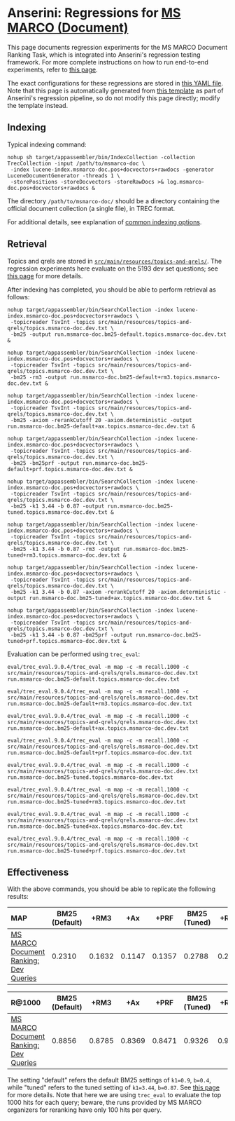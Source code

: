 # Anserini: Regressions for [MS MARCO (Document)](https://github.com/microsoft/TREC-2019-Deep-Learning)

This page documents regression experiments for the MS MARCO Document Ranking Task, which is integrated into Anserini's regression testing framework.
For more complete instructions on how to run end-to-end experiments, refer to [this page](experiments-msmarco-doc.md).

The exact configurations for these regressions are stored in [this YAML file](../src/main/resources/regression/msmarco-doc.yaml).
Note that this page is automatically generated from [this template](../src/main/resources/docgen/templates/msmarco-doc.template) as part of Anserini's regression pipeline, so do not modify this page directly; modify the template instead.

## Indexing

Typical indexing command:

```
nohup sh target/appassembler/bin/IndexCollection -collection TrecCollection -input /path/to/msmarco-doc \
 -index lucene-index.msmarco-doc.pos+docvectors+rawdocs -generator LuceneDocumentGenerator -threads 1 \
 -storePositions -storeDocvectors -storeRawDocs >& log.msmarco-doc.pos+docvectors+rawdocs &
```

The directory `/path/to/msmarco-doc/` should be a directory containing the official document collection (a single file), in TREC format.

For additional details, see explanation of [common indexing options](common-indexing-options.md).

## Retrieval

Topics and qrels are stored in [`src/main/resources/topics-and-qrels/`](../src/main/resources/topics-and-qrels/).
The regression experiments here evaluate on the 5193 dev set questions; see [this page](experiments-msmarco-doc.md) for more details.

After indexing has completed, you should be able to perform retrieval as follows:

```
nohup target/appassembler/bin/SearchCollection -index lucene-index.msmarco-doc.pos+docvectors+rawdocs \
 -topicreader TsvInt -topics src/main/resources/topics-and-qrels/topics.msmarco-doc.dev.txt \
 -bm25 -output run.msmarco-doc.bm25-default.topics.msmarco-doc.dev.txt &

nohup target/appassembler/bin/SearchCollection -index lucene-index.msmarco-doc.pos+docvectors+rawdocs \
 -topicreader TsvInt -topics src/main/resources/topics-and-qrels/topics.msmarco-doc.dev.txt \
 -bm25 -rm3 -output run.msmarco-doc.bm25-default+rm3.topics.msmarco-doc.dev.txt &

nohup target/appassembler/bin/SearchCollection -index lucene-index.msmarco-doc.pos+docvectors+rawdocs \
 -topicreader TsvInt -topics src/main/resources/topics-and-qrels/topics.msmarco-doc.dev.txt \
 -bm25 -axiom -rerankCutoff 20 -axiom.deterministic -output run.msmarco-doc.bm25-default+ax.topics.msmarco-doc.dev.txt &

nohup target/appassembler/bin/SearchCollection -index lucene-index.msmarco-doc.pos+docvectors+rawdocs \
 -topicreader TsvInt -topics src/main/resources/topics-and-qrels/topics.msmarco-doc.dev.txt \
 -bm25 -bm25prf -output run.msmarco-doc.bm25-default+prf.topics.msmarco-doc.dev.txt &

nohup target/appassembler/bin/SearchCollection -index lucene-index.msmarco-doc.pos+docvectors+rawdocs \
 -topicreader TsvInt -topics src/main/resources/topics-and-qrels/topics.msmarco-doc.dev.txt \
 -bm25 -k1 3.44 -b 0.87 -output run.msmarco-doc.bm25-tuned.topics.msmarco-doc.dev.txt &

nohup target/appassembler/bin/SearchCollection -index lucene-index.msmarco-doc.pos+docvectors+rawdocs \
 -topicreader TsvInt -topics src/main/resources/topics-and-qrels/topics.msmarco-doc.dev.txt \
 -bm25 -k1 3.44 -b 0.87 -rm3 -output run.msmarco-doc.bm25-tuned+rm3.topics.msmarco-doc.dev.txt &

nohup target/appassembler/bin/SearchCollection -index lucene-index.msmarco-doc.pos+docvectors+rawdocs \
 -topicreader TsvInt -topics src/main/resources/topics-and-qrels/topics.msmarco-doc.dev.txt \
 -bm25 -k1 3.44 -b 0.87 -axiom -rerankCutoff 20 -axiom.deterministic -output run.msmarco-doc.bm25-tuned+ax.topics.msmarco-doc.dev.txt &

nohup target/appassembler/bin/SearchCollection -index lucene-index.msmarco-doc.pos+docvectors+rawdocs \
 -topicreader TsvInt -topics src/main/resources/topics-and-qrels/topics.msmarco-doc.dev.txt \
 -bm25 -k1 3.44 -b 0.87 -bm25prf -output run.msmarco-doc.bm25-tuned+prf.topics.msmarco-doc.dev.txt &
```

Evaluation can be performed using `trec_eval`:

```
eval/trec_eval.9.0.4/trec_eval -m map -c -m recall.1000 -c src/main/resources/topics-and-qrels/qrels.msmarco-doc.dev.txt run.msmarco-doc.bm25-default.topics.msmarco-doc.dev.txt

eval/trec_eval.9.0.4/trec_eval -m map -c -m recall.1000 -c src/main/resources/topics-and-qrels/qrels.msmarco-doc.dev.txt run.msmarco-doc.bm25-default+rm3.topics.msmarco-doc.dev.txt

eval/trec_eval.9.0.4/trec_eval -m map -c -m recall.1000 -c src/main/resources/topics-and-qrels/qrels.msmarco-doc.dev.txt run.msmarco-doc.bm25-default+ax.topics.msmarco-doc.dev.txt

eval/trec_eval.9.0.4/trec_eval -m map -c -m recall.1000 -c src/main/resources/topics-and-qrels/qrels.msmarco-doc.dev.txt run.msmarco-doc.bm25-default+prf.topics.msmarco-doc.dev.txt

eval/trec_eval.9.0.4/trec_eval -m map -c -m recall.1000 -c src/main/resources/topics-and-qrels/qrels.msmarco-doc.dev.txt run.msmarco-doc.bm25-tuned.topics.msmarco-doc.dev.txt

eval/trec_eval.9.0.4/trec_eval -m map -c -m recall.1000 -c src/main/resources/topics-and-qrels/qrels.msmarco-doc.dev.txt run.msmarco-doc.bm25-tuned+rm3.topics.msmarco-doc.dev.txt

eval/trec_eval.9.0.4/trec_eval -m map -c -m recall.1000 -c src/main/resources/topics-and-qrels/qrels.msmarco-doc.dev.txt run.msmarco-doc.bm25-tuned+ax.topics.msmarco-doc.dev.txt

eval/trec_eval.9.0.4/trec_eval -m map -c -m recall.1000 -c src/main/resources/topics-and-qrels/qrels.msmarco-doc.dev.txt run.msmarco-doc.bm25-tuned+prf.topics.msmarco-doc.dev.txt
```

## Effectiveness

With the above commands, you should be able to replicate the following results:

MAP                                     | BM25 (Default)| +RM3      | +Ax       | +PRF      | BM25 (Tuned)| +RM3      | +Ax       | +PRF      |
:---------------------------------------|-----------|-----------|-----------|-----------|-----------|-----------|-----------|-----------|
[MS MARCO Document Ranking: Dev Queries](https://github.com/microsoft/TREC-2019-Deep-Learning)| 0.2310    | 0.1632    | 0.1147    | 0.1357    | 0.2788    | 0.2289    | 0.1895    | 0.1559    |


R@1000                                  | BM25 (Default)| +RM3      | +Ax       | +PRF      | BM25 (Tuned)| +RM3      | +Ax       | +PRF      |
:---------------------------------------|-----------|-----------|-----------|-----------|-----------|-----------|-----------|-----------|
[MS MARCO Document Ranking: Dev Queries](https://github.com/microsoft/TREC-2019-Deep-Learning)| 0.8856    | 0.8785    | 0.8369    | 0.8471    | 0.9326    | 0.9320    | 0.9264    | 0.8758    |

The setting "default" refers the default BM25 settings of `k1=0.9`, `b=0.4`, while "tuned" refers to the tuned setting of `k1=3.44`, `b=0.87`.
See [this page](experiments-msmarco-doc.md) for more details.
Note that here we are using `trec_eval` to evaluate the top 1000 hits for each query; beware, the runs provided by MS MARCO organizers for reranking have only 100 hits per query.
